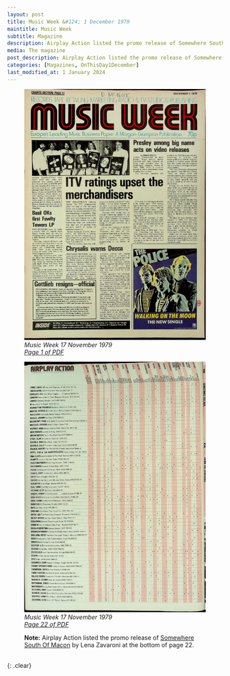 ```yaml
---
layout: post
title: Music Week &#124; 1 December 1979
maintitle: Music Week
subtitle: Magazine
description: Airplay Action listed the promo release of Somewhere South Of Macon by Lena Zavaroni at the bottom of page 22.
media: The magazine
post_description: Airplay Action listed the promo release of Somewhere South Of Macon by Lena Zavaroni at the bottom of page 22.
categories: [Magazines, OnThisDay1December]
last_modified_at: 1 January 2024
---
```


<figure class="fig1">
<a href="/assets/images/magazines/1979-12-01-01-music-week.png"><img src="/assets/images/magazines/1979-12-01-01-music-week.png" class="full-width zoom-in" /></a>
<cite>Music Week 17 November 1979<br /><a class="external-link" href="https://www.worldradiohistory.com/UK/Music-Week/1979/Music-Week-1979-12-01.pdf">Page 1 of PDF</a></cite>
</figure>

<figure class="fig2">
<a href="/assets/images/magazines/1979-12-01-22-music-week.png"><img src="/assets/images/magazines/1979-12-01-22-music-week.png" class="full-width zoom-in" /></a>
<cite>Music Week 17 November 1979<br /><a class="external-link" href="https://www.worldradiohistory.com/UK/Music-Week/1979/Music-Week-1979-12-01.pdf#page=22">Page 22 of PDF</a></cite>
</figure>

<figure class="fig3">
<strong>Note:</strong> Airplay Action listed the promo release of <a href="/discography/singles/1976-air-love-promo">Somewhere South Of Macon</a> by Lena Zavaroni at the bottom of page 22.
</figure>

<br />{: .clear}

